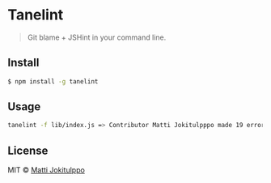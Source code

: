 # Tanelint
> Git blame + JSHint in your command line.

## Install

```sh
$ npm install -g tanelint
```


## Usage

```sh
tanelint -f lib/index.js => Contributor Matti Jokitulpppo made 19 errors!
```

## License

MIT © [Matti Jokitulppo](http://mattij.com)


[npm-url]: https://npmjs.org/package/tanelint
